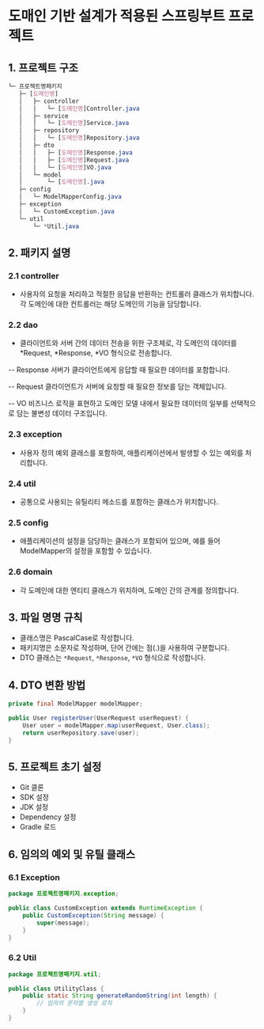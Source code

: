 # 도매인 기반 설계가 적용된 스프링부트 프로젝트

## 1. 프로젝트 구조

```scss
└─ 프로젝트명패키지
   ├─ [도메인명]
   │   ├─ controller
   │   │   └─ [도메인명]Controller.java
   │   ├─ service
   │   │   └─ [도메인명]Service.java
   │   ├─ repository
   │   │   └─ [도메인명]Repository.java
   │   ├─ dto
   │   │   ├─ [도메인명]Response.java
   │   │   ├─ [도메인명]Request.java
   │   │   └─ [도메인명]VO.java
   │   └─ model
   │       └─ [도메인명].java
   ├─ config
   │   └─ ModelMapperConfig.java
   ├─ exception
   │   └─ CustomException.java
   └─ util
       └─ *Util.java
```

## 2. 패키지 설명

### 2.1 controller
- 사용자의 요청을 처리하고 적절한 응답을 반환하는 컨트롤러 클래스가 위치합니다. 각 도메인에 대한 컨트롤러는 해당 도메인의 기능을 담당합니다.

### 2.2 dao
- 클라이언트와 서버 간의 데이터 전송을 위한 구조체로, 각 도메인의 데이터를 *Request, *Response, *VO 형식으로 전송합니다.

-- Response
서버가 클라이언트에게 응답할 때 필요한 데이터를 포함합니다.

-- Request
클라이언트가 서버에 요청할 때 필요한 정보를 담는 객체입니다.

-- VO
비즈니스 로직을 표현하고 도메인 모델 내에서 필요한 데이터의 일부를 선택적으로 담는 불변성 데이터 구조입니다.

### 2.3 exception
- 사용자 정의 예외 클래스를 포함하여, 애플리케이션에서 발생할 수 있는 예외를 처리합니다.
  
### 2.4 util
- 공통으로 사용되는 유틸리티 메소드를 포함하는 클래스가 위치합니다.

### 2.5 config
- 애플리케이션의 설정을 담당하는 클래스가 포함되어 있으며, 예를 들어 ModelMapper의 설정을 포함할 수 있습니다.

### 2.6 domain
- 각 도메인에 대한 엔티티 클래스가 위치하며, 도메인 간의 관계를 정의합니다.

## 3. 파일 명명 규칙

- 클래스명은 PascalCase로 작성합니다.
- 패키지명은 소문자로 작성하며, 단어 간에는 점(.)을 사용하여 구분합니다.
- DTO 클래스는 `*Request`, `*Response`, `*VO` 형식으로 작성합니다.

## 4. DTO 변환 방법

```java
private final ModelMapper modelMapper;

public User registerUser(UserRequest userRequest) {
    User user = modelMapper.map(userRequest, User.class);
    return userRepository.save(user);
}
```

## 5. 프로젝트 초기 설정

- Git 클론
- SDK 설정
- JDK 설정
- Dependency 설정
- Gradle 로드

## 6. 임의의 예외 및 유틸 클래스

### 6.1 Exception

```java
package 프로젝트명패키지.exception;

public class CustomException extends RuntimeException {
    public CustomException(String message) {
        super(message);
    }
}
```
### 6.2 Util
```java
package 프로젝트명패키지.util;

public class UtilityClass {
    public static String generateRandomString(int length) {
        // 임의의 문자열 생성 로직
    }
}
```
